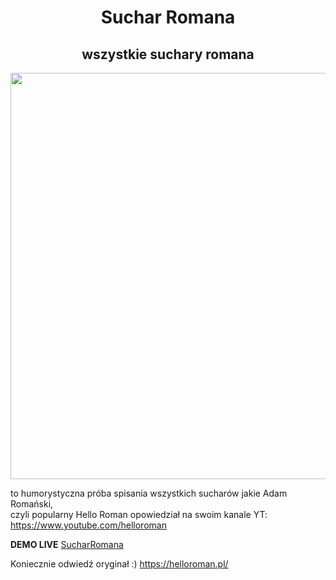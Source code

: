 <h1 align="center">Suchar Romana</h1>
<h2 align="center">wszystkie suchary romana</h2>

<div align="center">
<img align="center" width="650px" src="https://user-images.githubusercontent.com/57173170/148947768-24c28e75-bbd8-4d4e-83c6-d1389877b2ff.png">
</div>

to humorystyczna próba spisania wszystkich sucharów jakie Adam Romański,<br>czyli popularny Hello Roman opowiedział na swoim kanale YT: https://www.youtube.com/helloroman

**DEMO LIVE** <a href="https://bialek-k.github.io/Sucharromana-app/">SucharRomana</a>
<!-- **LIVE:** https://bialek-k.github.io/Sucharromana-app/ -->

Koniecznie odwiedź oryginał :)
https://helloroman.pl/



